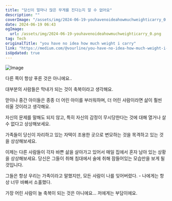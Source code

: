```yaml
---
title: "당신이 얼마나 많은 무게를 진다는지 알 수 없어요"
description: ""
coverImage: "/assets/img/2024-06-19-youhavenoideahowmuchweighticarry_0.png"
date: 2024-06-19 06:43
ogImage:
  url: /assets/img/2024-06-19-youhavenoideahowmuchweighticarry_0.png
tag: Tech
originalTitle: "you have no idea how much weight i carry"
link: "https://medium.com/@vourline/you-have-no-idea-how-much-weight-i-carry-d3eac7a4e497"
isUpdated: true
---
```


![Image](/assets/img/2024-06-19-youhavenoideahowmuchweighticarry_0.png)

다른 쪽이 항상 푸른 것은 아니에요..

대부분의 사람들은 막내가 되는 것이 축복이라고 생각해요.

맏이나 중간 아이들은 종종 더 어린 아이를 부러워하며, 더 어린 사람이라면 삶이 훨씬 쉬울 것이라고 생각해요.

<div class="content-ad"></div>

자신의 문제를 말해도 되지 않고, 특히 자신의 감정이 무시당한다는 것에 대해 열거나 살 수 없다고 상상해보세요.

가족들이 당신이 자리하고 있는 자택이 조용한 곳으로 변모하는 것을 목격하고 있는 것을 상상해보세요.

이제는 다른 사람들이 각자 바쁜 삶을 살아가고 있어서 매일 집에서 혼자 남아 있는 상황을 상상해보세요. 당신은 그들이 취해 침대에서 술에 취해 잠들어있는 모습만을 보게 될 것입니다.

그들은 항상 우리는 가족이라고 말했지만, 모든 사람이 나를 잊어버렸다. - 나에게는 항상 너무 바빠서 소홀했다.

<div class="content-ad"></div>

가장 어린 사람이 늘 축복이 되는 것은 아니에요... 저에게는 부담이에요.

